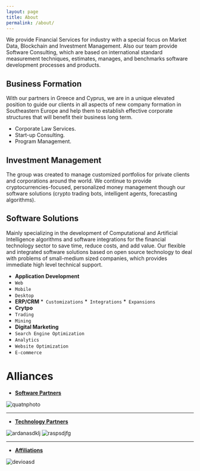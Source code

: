 ```yaml
---
layout: page
title: About
permalink: /about/
---
```


We provide Financial Services for industry with a special focus on Market Data, Blockchain and Investment Management. Also our team provide Software Consulting, which are based on international standard measurement techniques, estimates, manages, and benchmarks software development processes and products.

## Business Formation 
With our partners in Greece and Cyprus, we are in a unique elevated position to guide our clients in all aspects of new company formation in Southeastern Europe and help them to establish effective corporate structures that will benefit their business long term. 
 
* Corporate Law Services.
* Start-up Consulting.
* Program Management.

## Investment Management
The group was created to manage customized portfolios for private clients and corporations around the world. We continue to provide cryptocurrencies-focused, personalized money management though our software solutions (crypto trading bots, intelligent agents, forecasting algorithms).

## Software Solutions
Mainly specializing in the development of Computational and Artificial Intelligence algorithms and software integrations for the financial technology sector to save time, reduce costs, and add value. Our  flexible and integrated software solutions based on open source technology to deal with problems of small-medium sized companies, which provides immediate high level technical support.


* **Application Development**
* `Web` 
* `Mobile`  
* `Desktop`
* **ERP/CRM** 
*` Customizations` 
*` Integrations` 
*` Expansions`
* **Crytpo** 
* `Trading` 
* `Mining` 
* **Digital Marketing** 
* `Search Engine Optimization` 
* `Analytics` 
* `Website Optimization` 
* `E-commerce`

# Alliances

* [**Software Partners**](#) 
   
![quatnphoto](https://i.forbesimg.com/media/lists/companies/quantopian_416x416.jpg)

***

* [**Technology Partners**](#)  

![ardanasdklj](http://1.bp.blogspot.com/-SWD-rWWMQZk/U9IJauXwK6I/AAAAAAAAEJA/A0voAFMQ5R8/s1600/Arduino_logo_pantone.png)
![raspsdjfg](https://forbot.pl/blog/wp-content/uploads/2017/10/RPi_LOGO.png)

***

* [**Affiliations**](#) 

![devioasd](https://www.devio.gr/sites/default/files/DEVIO.png)
